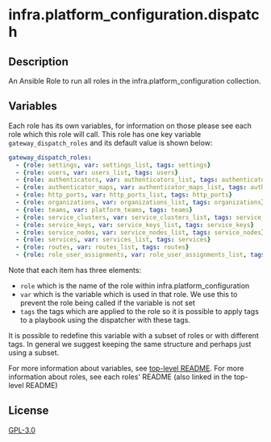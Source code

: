 # infra.platform_configuration.dispatch

## Description

An Ansible Role to run all roles in the infra.platform_configuration collection.

## Variables

Each role has its own variables, for information on those please see each role which this role will call. This role has one key variable `gateway_dispatch_roles` and its default value is shown below:

```yaml
gateway_dispatch_roles:
  - {role: settings, var: settings_list, tags: settings}
  - {role: users, var: users_list, tags: users}
  - {role: authenticators, var: authenticators_list, tags: authenticators}
  - {role: authenticator_maps, var: authenticator_maps_list, tags: authenticator_maps}
  - {role: http_ports, var: http_ports_list, tags: http_ports}
  - {role: organizations, var: organizations_list, tags: organizations}
  - {role: teams, var: platform_teams, tags: teams}
  - {role: service_clusters, var: service_clusters_list, tags: service_clusters}
  - {role: service_keys, var: service_keys_list, tags: service_keys}
  - {role: service_nodes, var: service_nodes_list, tags: service_nodes}
  - {role: services, var: services_list, tags: services}
  - {role: routes, var: routes_list, tags: routes}
  - {role: role_user_assignments, var: role_user_assignments_list, tags: role_user_assignments}
```

Note that each item has three elements:

- `role` which is the name of the role within infra.platform_configuration
- `var` which is the variable which is used in that role. We use this to prevent the role being called if the variable is not set
- `tags` the tags which are applied to the role so it is possible to apply tags to a playbook using the dispatcher with these tags.

It is possible to redefine this variable with a subset of roles or with different tags. In general we suggest keeping the same structure and perhaps just using a subset.

For more information about variables, see [top-level README](../../README.md).
For more information about roles, see each roles' README (also linked in the top-level README)

## License

[GPL-3.0](https://github.com/redhat-cop/aap_configuration#licensing)
